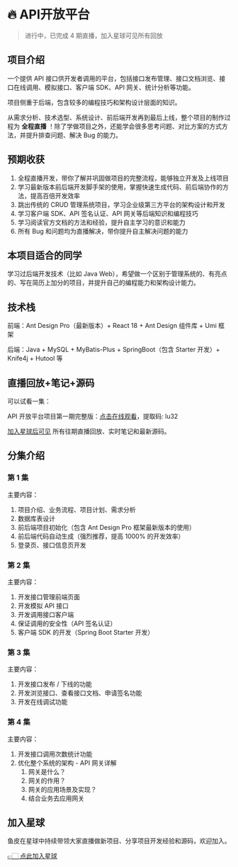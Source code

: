 # 🔥 API开放平台

> 进行中，已完成 4 期直播，加入星球可见所有回放


## 项目介绍

一个提供 API 接口供开发者调用的平台，包括接口发布管理、接口文档浏览、接口在线调用、模拟接口、客户端 SDK、API 网关、统计分析等功能。

项目侧重于后端，包含较多的编程技巧和架构设计层面的知识。

从需求分析、技术选型、系统设计、前后端开发再到最后上线，整个项目的制作过程为 **全程直播** ！除了学做项目之外，还能学会很多思考问题、对比方案的方式方法，并提升排查问题、解决 Bug 的能力。


## 预期收获


1. 全程直播开发，带你了解并巩固做项目的完整流程，能够独立开发及上线项目
2. 学习最新版本前后端开发脚手架的使用，掌握快速生成代码、前后端协作的方法，提高百倍开发效率
3. 跳出传统的 CRUD 管理系统项目，学习企业级第三方平台的架构设计和开发
4. 学习客户端 SDK、API 签名认证、API 网关等后端知识和编程技巧
5. 学习阅读官方文档的方法和经验，提升自主学习的意识和能力
6. 所有 Bug 和问题均为直播解决，带你提升自主解决问题的能力


## 本项目适合的同学

学习过后端开发技术（比如 Java Web），希望做一个区别于管理系统的、有亮点的、写在简历上加分的项目，并提升自己的编程能力和架构设计能力。


## 技术栈

前端：Ant Design Pro（最新版本）+ React 18 + Ant Design 组件库 + Umi 框架

后端：Java + MySQL + MyBatis-Plus + SpringBoot（包含 Starter 开发）+ Knife4j + Hutool 等


## 直播回放+笔记+源码

可以试看一集：

API 开放平台项目第一期完整版：[点击在线观看](https://www.aliyundrive.com/s/aVM4LrYQAGa)，提取码: lu32

[加入星球后可见](/加入星球.md) 所有往期直播回放、实时笔记和最新源码。

## 分集介绍

### 第 1 集

主要内容：

1. 项目介绍、业务流程、项目计划、需求分析
1. 数据库表设计
1. 前后端项目初始化（包含 Ant Design Pro 框架最新版本的使用）
1. 前后端代码自动生成（强烈推荐，提高 1000% 的开发效率）
1. 登录页、接口信息页开发



### 第 2 集

主要内容：

1. 开发接口管理前端页面
1. 开发模拟 API 接口
1. 开发调用接口客户端
1. 保证调用的安全性（API 签名认证）
1. 客户端 SDK 的开发（Spring Boot Starter 开发）



### 第 3 集

主要内容：

1. 开发接口发布 / 下线的功能
1. 开发浏览接口、查看接口文档、申请签名功能
1. 开发在线调试功能

### 第 4 集

主要内容：

1. 开发接口调用次数统计功能
2. 优化整个系统的架构 - API 网关详解
    1. 网关是什么？
   2. 网关的作用？
   3. 网关的应用场景及实现？
   4. 结合业务去应用网关



## 加入星球

鱼皮在星球中持续带领大家直播做新项目、分享项目开发经验和源码，欢迎加入。

[👉🏻 点此加入星球](/加入星球.md)

